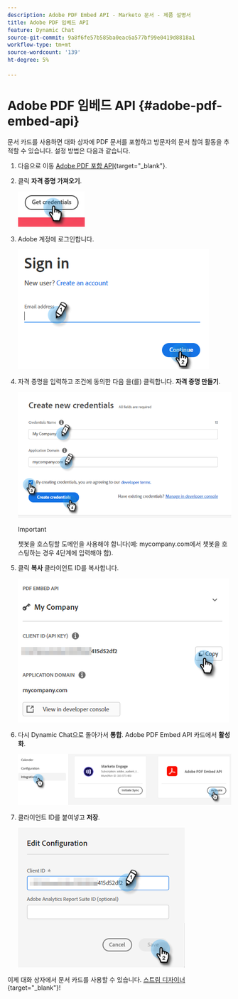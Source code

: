 ```yaml
---
description: Adobe PDF Embed API - Marketo 문서 - 제품 설명서
title: Adobe PDF 임베드 API
feature: Dynamic Chat
source-git-commit: 9a8f6fe57b585ba0eac6a577bf99e0419d8818a1
workflow-type: tm+mt
source-wordcount: '139'
ht-degree: 5%

---
```


# Adobe PDF 임베드 API {#adobe-pdf-embed-api}

문서 카드를 사용하면 대화 상자에 PDF 문서를 포함하고 방문자의 문서 참여 활동을 추적할 수 있습니다. 설정 방법은 다음과 같습니다.

1. 다음으로 이동 [Adobe PDF 포함 API](https://udp.adobe.io/document-services/apis/pdf-embed/){target="_blank"}.

1. 클릭 **자격 증명 가져오기**.

   ![](assets/adobe-pdf-embed-api-1.png)

1. Adobe 계정에 로그인합니다.

   ![](assets/adobe-pdf-embed-api-2.png)

1. 자격 증명을 입력하고 조건에 동의한 다음 을(를) 클릭합니다. **자격 증명 만들기**.

   ![](assets/adobe-pdf-embed-api-3.png)

   >[!IMPORTANT]
   >
   >챗봇을 호스팅할 도메인을 사용해야 합니다(예: mycompany.com에서 챗봇을 호스팅하는 경우 4단계에 입력해야 함).

1. 클릭 **복사** 클라이언트 ID를 복사합니다.

   ![](assets/adobe-pdf-embed-api-4.png)

1. 다시 Dynamic Chat으로 돌아가서 **통합**. Adobe PDF Embed API 카드에서 **활성화**.

   ![](assets/adobe-pdf-embed-api-5.png)

1. 클라이언트 ID를 붙여넣고 **저장**.

   ![](assets/adobe-pdf-embed-api-6.png)

이제 대화 상자에서 문서 카드를 사용할 수 있습니다. [스트림 디자이너](/help/marketo/product-docs/demand-generation/dynamic-chat/automated-chat/stream-designer.md){target="_blank"}!


